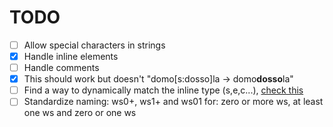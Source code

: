 # TODO
- [ ] Allow special characters in strings
- [x] Handle inline elements
- [ ] Handle comments
- [x] This should work but doesn't "domo[s:dosso]la -> domo<strong>dosso</strong>la"
- [ ] Find a way to dynamically match the inline type (s,e,c...), [check this](https://stackoverflow.com/questions/3101366/regex-to-match-all-permutations-of-1-2-3-4-without-repetition)
- [ ] Standardize naming: ws0+, ws1+ and ws01 for: zero or more ws, at least one ws and zero or one ws
